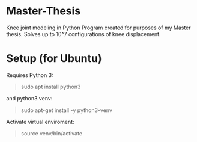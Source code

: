 # Master-Thesis
Knee joint modeling in Python
Program created for purposes of my Master thesis. Solves up to 10^7 configurations of knee displacement. 

# Setup (for Ubuntu)

Requires Python 3:

> sudo apt install python3

and python3 venv:

> sudo apt-get install -y python3-venv

Activate virtual enviroment:

> source venv/bin/activate


